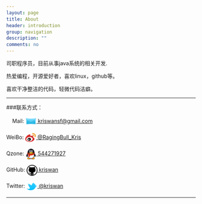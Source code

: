 ```yaml
---
layout: page
title: About
header: introduction
group: navigation
description: ""
comments: no
---
```


司职程序员，目前从事java系统的相关开发.

热爱编程，开源爱好者，喜欢linux，github等。

喜欢干净整洁的代码，轻微代码洁癖。

----

###联系方式：

&nbsp; &nbsp; Mail: [<img src="/assets/images/mail.png" width="29" height="29" style="display:inline-block;vertical-align:middle"> kriswansf@gmail.com](mailto:kriswansf@gmail.com)

WeiBo: [<img src="/assets/images/weibo.png" width="29" height="29" style="display:inline-block;vertical-align:middle"> @RagingBull_Kris](http://weibo.com/ragingbullkris)

Qzone: [<img src="/assets/images/QQ.png" width="29" height="29" style="display:inline-block;vertical-align:middle"> 544271927](http://user.qzone.qq.com/544271927)

GitHub: [<img src="/assets/images/github.png" width="29" height="29" style="display:inline-block;vertical-align:middle"> kriswan](https://github.com/kriswan)

Twitter: [<img src="/assets/images/twitter.png" width="29" height="29" style="display:inline-block;vertical-align:middle"> @kriswan](https://twitter.com/icanshutup)

----